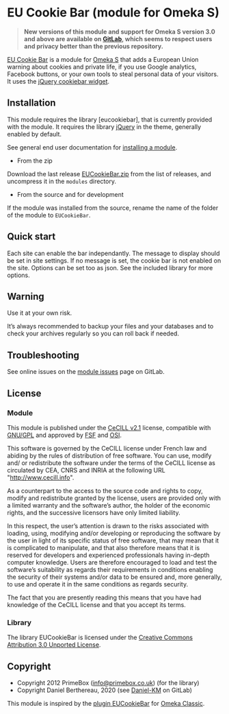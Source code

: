 EU Cookie Bar (module for Omeka S)
==================================

> __New versions of this module and support for Omeka S version 3.0 and above
> are available on [GitLab], which seems to respect users and privacy better
> than the previous repository.__

[EU Cookie Bar] is a module for [Omeka S] that adds a European Union warning
about cookies and private life, if you use Google analytics, Facebook buttons,
or your own tools to steal personal data of your visitors. It uses the [jQuery cookiebar widget].


Installation
------------

This module requires the library [eucookiebar], that is currently provided with
the module. It requires the library [jQuery] in the theme, generally enabled by default.

See general end user documentation for [installing a module].

* From the zip

Download the last release [EUCookieBar.zip] from the list of releases, and
uncompress it in the `modules` directory.

* From the source and for development

If the module was installed from the source, rename the name of the folder of
the module to `EUCookieBar`.


Quick start
-----------

Each site can enable the bar independantly. The message to display should be set
in site settings. If no message is set, the cookie bar is not enabled on the
site. Options can be set too as json. See the included library for more options.


Warning
-------

Use it at your own risk.

It’s always recommended to backup your files and your databases and to check
your archives regularly so you can roll back if needed.


Troubleshooting
---------------

See online issues on the [module issues] page on GitLab.


License
-------

### Module

This module is published under the [CeCILL v2.1] license, compatible with
[GNU/GPL] and approved by [FSF] and [OSI].

This software is governed by the CeCILL license under French law and abiding by
the rules of distribution of free software. You can use, modify and/ or
redistribute the software under the terms of the CeCILL license as circulated by
CEA, CNRS and INRIA at the following URL "http://www.cecill.info".

As a counterpart to the access to the source code and rights to copy, modify and
redistribute granted by the license, users are provided only with a limited
warranty and the software’s author, the holder of the economic rights, and the
successive licensors have only limited liability.

In this respect, the user’s attention is drawn to the risks associated with
loading, using, modifying and/or developing or reproducing the software by the
user in light of its specific status of free software, that may mean that it is
complicated to manipulate, and that also therefore means that it is reserved for
developers and experienced professionals having in-depth computer knowledge.
Users are therefore encouraged to load and test the software’s suitability as
regards their requirements in conditions enabling the security of their systems
and/or data to be ensured and, more generally, to use and operate it in the same
conditions as regards security.

The fact that you are presently reading this means that you have had knowledge
of the CeCILL license and that you accept its terms.

### Library

The library EUCookieBar is licensed under the [Creative Commons Attribution 3.0 Unported License].


Copyright
---------

* Copyright 2012 PrimeBox (info@primebox.co.uk) (for the library)
* Copyright Daniel Berthereau, 2020 (see [Daniel-KM] on GitLab)

This module is inspired by the [plugin EUCookieBar] for [Omeka Classic].


[EU Cookie Bar]: https://gitlab.com/Daniel-KM/Omeka-S-module-EUCookieBar
[Omeka S]: https://omeka.org/s
[Omeka Classic]: https://omeka.org/classic
[jQuery cookiebar widget]: https://www.primebox.co.uk/projects/jquery-cookiebar/
[plugin EUCookieBar]: https://github.com/digihum/omeka-plugin-eucookiebar
[EUCookieBar.zip]: https://gitlab.com/Daniel-KM/Omeka-S-module-EUCookieBar/-/releases
[installing a module]: http://dev.omeka.org/docs/s/user-manual/modules/#installing-modules
[jQuery]: https://jquery.org
[module issues]: https://gitlab.com/Daniel-KM/Omeka-S-module-EUCookieBar/-/issues
[CeCILL v2.1]: https://www.cecill.info/licences/Licence_CeCILL_V2.1-en.html
[GNU/GPL]: https://www.gnu.org/licenses/gpl-3.0.html
[FSF]: https://www.fsf.org
[OSI]: http://opensource.org
[Creative Commons Attribution 3.0 Unported License]: http://creativecommons.org/licenses/by/3.0/
[GitLab]: https://gitlab.com/Daniel-KM
[Daniel-KM]: https://gitlab.com/Daniel-KM "Daniel Berthereau"
